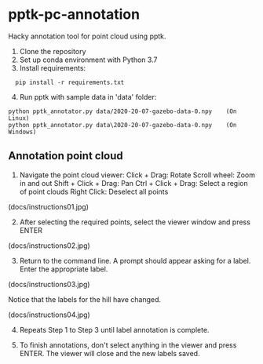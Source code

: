 # pptk-pc-annotation
Hacky annotation tool for point cloud using pptk.

1) Clone the repository
2) Set up conda environment with Python 3.7
3) Install requirements:
```
  pip install -r requirements.txt
```  
4) Run pptk with sample data in 'data' folder:
```
python pptk_annotator.py data/2020-20-07-gazebo-data-0.npy    (On Linux)
python pptk_annotator.py data\2020-20-07-gazebo-data-0.npy    (On Windows)
```

## Annotation point cloud

1) Navigate the point cloud viewer:
  Click + Drag: Rotate
  Scroll wheel: Zoom in and out
  Shift + Click + Drag: Pan
  Ctrl + Click + Drag: Select a region of point clouds
  Right Click: Deselect all points
  
(docs/instructions01.jpg)

2) After selecting the required points, select the viewer window and press ENTER

(docs/instructions02.jpg)

3) Return to the command line. A prompt should appear asking for a label. Enter the appropriate label.

(docs/instructions03.jpg)

  Notice that the labels for the hill have changed.

(docs/instructions04.jpg)

4) Repeats Step 1 to Step 3 until label annotation is complete.

5) To finish annotations, don't select anything in the viewer and press ENTER. The viewer will close and the new labels saved. 

  
